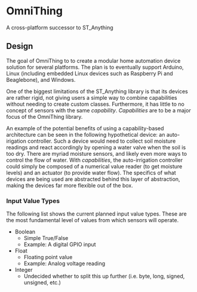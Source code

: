 # OmniThing
A cross-platform successor to ST_Anything
## Design
The goal of OmniThing to to create a modular home automation device solution for several platforms. The plan is to eventually support Arduino, Linux (including embedded Linux devices such as Raspberry Pi and Beaglebone), and Windows.

One of the biggest limitations of the ST_Anything library is that its devices are rather rigid, not giving users a simple way to combine capabilities without needing to create custom classes. Furthermore, it has little to no concept of sensors with the same *capability*. *Capabilities* are to be a major focus of the OmniThing library. 

An example of the potential benefits of using a capability-based architecture can be seen in the following hypothetical device: an auto-irigation controller. Such a device would need to collect soil moisture readings and react accordingly by opening a water valve when the soil is too dry. There are myriad moisture sensors, and likely even more ways to control the flow of water. With *capabilities*, the auto-irrigation controller could simply be composed of a numerical value reader (to get moisture levels) and an actuator (to provide water flow). The specifics of what devices are being used are abstracted behind this layer of abstraction, making the devices far more flexible out of the box.

### Input Value Types
The following list shows the current planned input value types. These are the most fundamental level of values from which sensors will operate.
* Boolean
  * Simple True/False
  * Example: A digital GPIO input
* Float
  * Floating point value
  * Example: Analog voltage reading
* Integer
  * Undecided whether to split this up further (i.e. byte, long, signed, unsigned, etc.)
 

